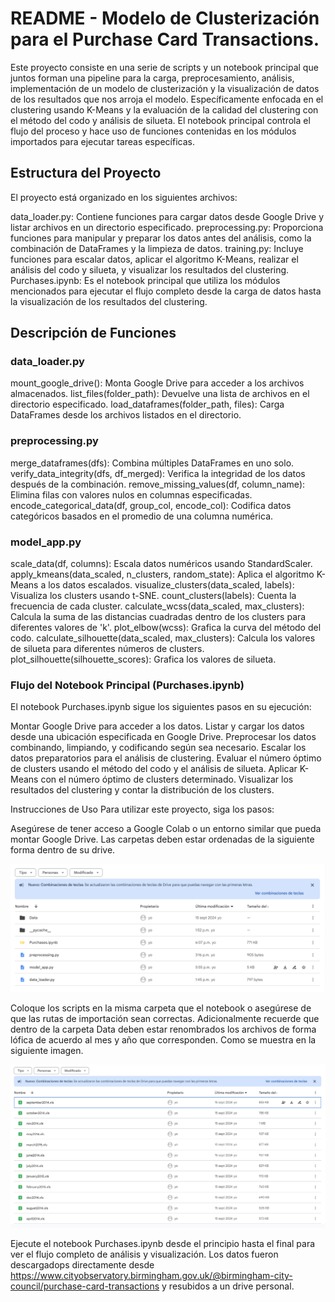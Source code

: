 # README - Modelo de Clusterización para el Purchase Card Transactions.


Este proyecto consiste en una serie de scripts y un notebook principal que juntos forman una pipeline para la carga, preprocesamiento, análisis, implementación de un modelo de clusterización y la visualización de datos de los resultados que nos arroja el modelo. Específicamente enfocada en el clustering usando K-Means y la evaluación de la calidad del clustering con el método del codo y análisis de silueta. El notebook principal controla el flujo del proceso y hace uso de funciones contenidas en los módulos importados para ejecutar tareas específicas.

## Estructura del Proyecto
El proyecto está organizado en los siguientes archivos:

data_loader.py: Contiene funciones para cargar datos desde Google Drive y listar archivos en un directorio especificado.
preprocessing.py: Proporciona funciones para manipular y preparar los datos antes del análisis, como la combinación de DataFrames y la limpieza de datos.
training.py: Incluye funciones para escalar datos, aplicar el algoritmo K-Means, realizar el análisis del codo y silueta, y visualizar los resultados del clustering.
Purchases.ipynb: Es el notebook principal que utiliza los módulos mencionados para ejecutar el flujo completo desde la carga de datos hasta la visualización de los resultados del clustering.

## Descripción de Funciones
### data_loader.py

mount_google_drive(): Monta Google Drive para acceder a los archivos almacenados.
list_files(folder_path): Devuelve una lista de archivos en el directorio especificado.
load_dataframes(folder_path, files): Carga DataFrames desde los archivos listados en el directorio.

### preprocessing.py

merge_dataframes(dfs): Combina múltiples DataFrames en uno solo.
verify_data_integrity(dfs, df_merged): Verifica la integridad de los datos después de la combinación.
remove_missing_values(df, column_name): Elimina filas con valores nulos en columnas especificadas.
encode_categorical_data(df, group_col, encode_col): Codifica datos categóricos basados en el promedio de una columna numérica.

### model_app.py

scale_data(df, columns): Escala datos numéricos usando StandardScaler.
apply_kmeans(data_scaled, n_clusters, random_state): Aplica el algoritmo K-Means a los datos escalados.
visualize_clusters(data_scaled, labels): Visualiza los clusters usando t-SNE.
count_clusters(labels): Cuenta la frecuencia de cada cluster.
calculate_wcss(data_scaled, max_clusters): Calcula la suma de las distancias cuadradas dentro de los clusters para diferentes valores de 'k'.
plot_elbow(wcss): Grafica la curva del método del codo.
calculate_silhouette(data_scaled, max_clusters): Calcula los valores de silueta para diferentes números de clusters.
plot_silhouette(silhouette_scores): Grafica los valores de silueta.

### Flujo del Notebook Principal (Purchases.ipynb)
El notebook Purchases.ipynb sigue los siguientes pasos en su ejecución:

Montar Google Drive para acceder a los datos.
Listar y cargar los datos desde una ubicación especificada en Google Drive.
Preprocesar los datos combinando, limpiando, y codificando según sea necesario.
Escalar los datos preparatorios para el análisis de clustering.
Evaluar el número óptimo de clusters usando el método del codo y el análisis de silueta.
Aplicar K-Means con el número óptimo de clusters determinado.
Visualizar los resultados del clustering y contar la distribución de los clusters.

Instrucciones de Uso
Para utilizar este proyecto, siga los pasos:

Asegúrese de tener acceso a Google Colab o un entorno similar que pueda montar Google Drive. Las carpetas deben estar ordenadas de la siguiente forma dentro de su drive.

![Scripts dentro del drive](images/IMG1.png)

Coloque los scripts en la misma carpeta que el notebook o asegúrese de que las rutas de importación sean correctas. Adicionalmente recuerde que dentro de la carpeta Data deben estar renombrados los archivos de forma lófica de acuerdo al mes y año que corresponden. Como se muestra en la siguiente imagen.

![Nombres de los archivos de Excel descargables](images/IMG2.png)

Ejecute el notebook Purchases.ipynb desde el principio hasta el final para ver el flujo completo de análisis y visualización. Los datos fueron descargadops directamente desde https://www.cityobservatory.birmingham.gov.uk/@birmingham-city-council/purchase-card-transactions y resubidos a un drive personal.
